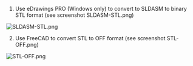 1) Use eDrawings PRO (Windows only) to convert to SLDASM to binary STL format (see screenshot SLDASM-STL.png) 

![SLDASM-STL.png](https://raw.githubusercontent.com/McStasMcXtrace/McCode/raw/master/tools/CAD2OFF/Solidworks/SLDASM-STL.png)

2) Use FreeCAD to convert STL to OFF format (see screenshot STL-OFF.png)

![STL-OFF.png](https://raw.githubusercontent.com/McStasMcXtrace/McCode/raw/master/tools/CAD2OFF/Solidworks/STL-OFF.png)

